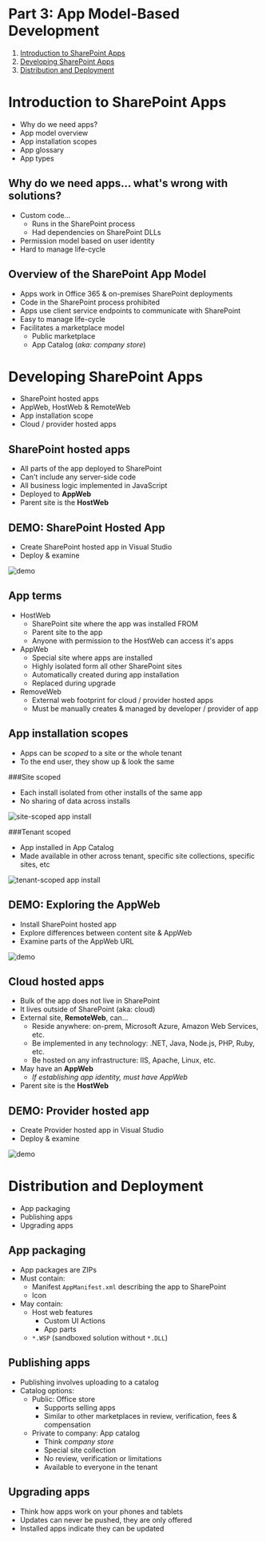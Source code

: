 Part 3: App Model-Based Development
===================================
1. [Introduction to SharePoint Apps](#introduction-to-sharepoint-apps)
1. [Developing SharePoint Apps](#developing-sharepoint-apps)
1. [Distribution and Deployment](#distribution-and-deployment)



Introduction to SharePoint Apps
===============================
- Why do we need apps?
- App model overview
- App installation scopes
- App glossary
- App types



Why do we need apps... what's wrong with solutions?
---------------------------------------------------
- Custom code...
  - Runs in the SharePoint process
  - Had dependencies on SharePoint DLLs
- Permission model based on user identity
- Hard to manage life-cycle



Overview of the SharePoint App Model
------------------------------------
- Apps work in Office 365 & on-premises SharePoint deployments
- Code in the SharePoint process prohibited
- Apps use client service endpoints to communicate with SharePoint
- Easy to manage life-cycle
- Facilitates a marketplace model
  - Public marketplace
  - App Catalog (*aka: company store*)



Developing SharePoint Apps
==========================
- SharePoint hosted apps
- AppWeb, HostWeb & RemoteWeb
- App installation scope
- Cloud / provider hosted apps



SharePoint hosted apps
----------------------
- All parts of the app deployed to SharePoint
- Can't include any server-side code
- All business logic implemented in JavaScript
- Deployed to **AppWeb**
- Parent site is the **HostWeb**



DEMO: SharePoint Hosted App
---------------------------
- Create SharePoint hosted app in Visual Studio
- Deploy & examine

![demo](img/demo11.gif)



App terms
---------
- HostWeb
  - SharePoint site where the app was installed FROM
  - Parent site to the app
  - Anyone with permission to the HostWeb can access it's apps
- AppWeb
  - Special site where apps are installed
  - Highly isolated form all other SharePoint sites
  - Automatically created during app installation
  - Replaced during upgrade
- RemoveWeb
  - External web footprint for cloud / provider hosted apps
  - Must be manually creates & managed by developer / provider of app



App installation scopes
-----------------------
- Apps can be *scoped* to a site or the whole tenant
- To the end user, they show up & look the same



###Site scoped
- Each install isolated from other installs of the same app
- No sharing of data across installs  

![site-scoped app install](img/scope-site.png)



###Tenant scoped
- App installed in App Catalog
- Made available in other across tenant, specific site collections, specific sites, etc

![tenant-scoped app install](img/scope-tenant.png)



DEMO: Exploring the AppWeb
--------------------------
- Install SharePoint hosted app
- Explore differences between content site & AppWeb
- Examine parts of the AppWeb URL

![demo](img/demo08.gif)



Cloud hosted apps
-----------------
- Bulk of the app does not live in SharePoint
- It lives outside of SharePoint (aka: cloud)
- External site, **RemoteWeb**, can...
  - Reside anywhere: on-prem, Microsoft Azure, Amazon Web Services, etc.
  - Be implemented in any technology: .NET, Java, Node.js, PHP, Ruby, etc.
  - Be hosted on any infrastructure: IIS, Apache, Linux, etc.
- May have an **AppWeb**
  - *If establishing app identity, must have AppWeb*
- Parent site is the **HostWeb**



DEMO: Provider hosted app
-------------------------
- Create Provider hosted app in Visual Studio
- Deploy & examine

![demo](img/demo02.gif)



Distribution and Deployment
===========================
- App packaging
- Publishing apps
- Upgrading apps



App packaging
-------------
- App packages are ZIPs
- Must contain: 
  - Manifest `AppManifest.xml` describing the app to SharePoint
  - Icon
- May contain:
  - Host web features
    - Custom UI Actions
    - App parts
  - `*.WSP` (sandboxed solution without `*.DLL`)



Publishing apps
---------------
- Publishing involves uploading to a catalog
- Catalog options:
  - Public: Office store
    - Supports selling apps
    - Similar to other marketplaces in review, verification, fees & compensation
  - Private to company: App catalog
    - Think *company store*
    - Special site collection
    - No review, verification or limitations
    - Available to everyone in the tenant



Upgrading apps
--------------
- Think how apps work on your phones and tablets
- Updates can never be pushed, they are only offered
- Installed apps indicate they can be updated